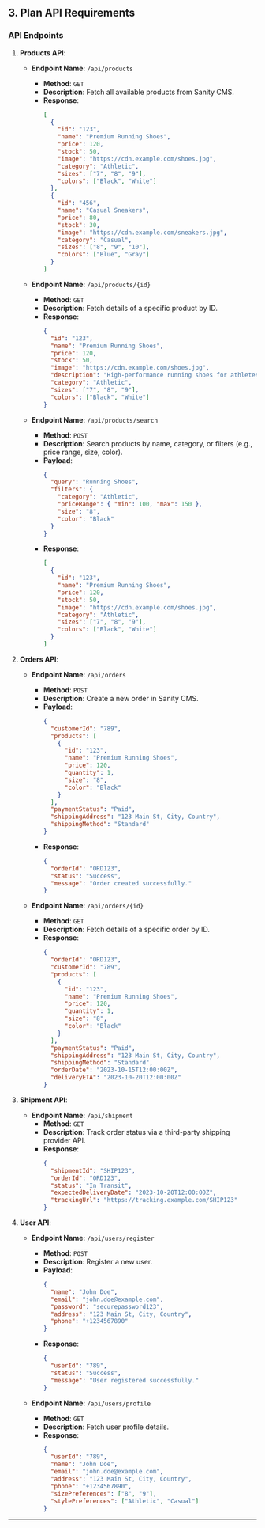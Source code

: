 ## **3. Plan API Requirements**

### **API Endpoints**

1. **Products API**:
   - **Endpoint Name**: `/api/products`
     - **Method**: `GET`
     - **Description**: Fetch all available products from Sanity CMS.
     - **Response**:
       ```json
       [
         {
           "id": "123",
           "name": "Premium Running Shoes",
           "price": 120,
           "stock": 50,
           "image": "https://cdn.example.com/shoes.jpg",
           "category": "Athletic",
           "sizes": ["7", "8", "9"],
           "colors": ["Black", "White"]
         },
         {
           "id": "456",
           "name": "Casual Sneakers",
           "price": 80,
           "stock": 30,
           "image": "https://cdn.example.com/sneakers.jpg",
           "category": "Casual",
           "sizes": ["8", "9", "10"],
           "colors": ["Blue", "Gray"]
         }
       ]
       ```

   - **Endpoint Name**: `/api/products/{id}`
     - **Method**: `GET`
     - **Description**: Fetch details of a specific product by ID.
     - **Response**:
       ```json
       {
         "id": "123",
         "name": "Premium Running Shoes",
         "price": 120,
         "stock": 50,
         "image": "https://cdn.example.com/shoes.jpg",
         "description": "High-performance running shoes for athletes.",
         "category": "Athletic",
         "sizes": ["7", "8", "9"],
         "colors": ["Black", "White"]
       }
       ```

   - **Endpoint Name**: `/api/products/search`
     - **Method**: `POST`
     - **Description**: Search products by name, category, or filters (e.g., price range, size, color).
     - **Payload**:
       ```json
       {
         "query": "Running Shoes",
         "filters": {
           "category": "Athletic",
           "priceRange": { "min": 100, "max": 150 },
           "size": "8",
           "color": "Black"
         }
       }
       ```
     - **Response**:
       ```json
       [
         {
           "id": "123",
           "name": "Premium Running Shoes",
           "price": 120,
           "stock": 50,
           "image": "https://cdn.example.com/shoes.jpg",
           "category": "Athletic",
           "sizes": ["7", "8", "9"],
           "colors": ["Black", "White"]
         }
       ]
       ```

2. **Orders API**:
   - **Endpoint Name**: `/api/orders`
     - **Method**: `POST`
     - **Description**: Create a new order in Sanity CMS.
     - **Payload**:
       ```json
       {
         "customerId": "789",
         "products": [
           {
             "id": "123",
             "name": "Premium Running Shoes",
             "price": 120,
             "quantity": 1,
             "size": "8",
             "color": "Black"
           }
         ],
         "paymentStatus": "Paid",
         "shippingAddress": "123 Main St, City, Country",
         "shippingMethod": "Standard"
       }
       ```
     - **Response**:
       ```json
       {
         "orderId": "ORD123",
         "status": "Success",
         "message": "Order created successfully."
       }
       ```

   - **Endpoint Name**: `/api/orders/{id}`
     - **Method**: `GET`
     - **Description**: Fetch details of a specific order by ID.
     - **Response**:
       ```json
       {
         "orderId": "ORD123",
         "customerId": "789",
         "products": [
           {
             "id": "123",
             "name": "Premium Running Shoes",
             "price": 120,
             "quantity": 1,
             "size": "8",
             "color": "Black"
           }
         ],
         "paymentStatus": "Paid",
         "shippingAddress": "123 Main St, City, Country",
         "shippingMethod": "Standard",
         "orderDate": "2023-10-15T12:00:00Z",
         "deliveryETA": "2023-10-20T12:00:00Z"
       }
       ```

3. **Shipment API**:
   - **Endpoint Name**: `/api/shipment`
     - **Method**: `GET`
     - **Description**: Track order status via a third-party shipping provider API.
     - **Response**:
       ```json
       {
         "shipmentId": "SHIP123",
         "orderId": "ORD123",
         "status": "In Transit",
         "expectedDeliveryDate": "2023-10-20T12:00:00Z",
         "trackingUrl": "https://tracking.example.com/SHIP123"
       }
       ```

4. **User API**:
   - **Endpoint Name**: `/api/users/register`
     - **Method**: `POST`
     - **Description**: Register a new user.
     - **Payload**:
       ```json
       {
         "name": "John Doe",
         "email": "john.doe@example.com",
         "password": "securepassword123",
         "address": "123 Main St, City, Country",
         "phone": "+1234567890"
       }
       ```
     - **Response**:
       ```json
       {
         "userId": "789",
         "status": "Success",
         "message": "User registered successfully."
       }
       ```

   - **Endpoint Name**: `/api/users/profile`
     - **Method**: `GET`
     - **Description**: Fetch user profile details.
     - **Response**:
       ```json
       {
         "userId": "789",
         "name": "John Doe",
         "email": "john.doe@example.com",
         "address": "123 Main St, City, Country",
         "phone": "+1234567890",
         "sizePreferences": ["8", "9"],
         "stylePreferences": ["Athletic", "Casual"]
       }
       ```

---

